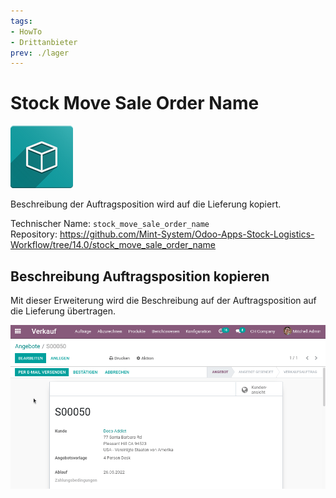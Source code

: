 ```yaml
---
tags:
- HowTo
- Drittanbieter
prev: ./lager
---
```

# Stock Move Sale Order Name
![icon_oms_box](assets/icon_oms_box.png)

Beschreibung der Auftragsposition wird auf die Lieferung kopiert.

Technischer Name: `stock_move_sale_order_name`\
Repository: <https://github.com/Mint-System/Odoo-Apps-Stock-Logistics-Workflow/tree/14.0/stock_move_sale_order_name>

## Beschreibung Auftragsposition kopieren

Mit dieser Erweiterung wird die Beschreibung auf der Auftragsposition auf die Lieferung übertragen.

![Stock Move Sale Order Name](assets/Stock%20Move%20Sale%20Order%20Name.gif)